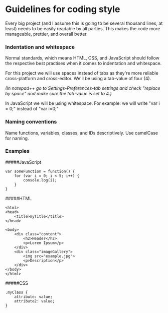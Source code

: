 # Guidelines for coding style

Every big project (and I assume this is going to be several thousand lines, at least)
needs to be easily readable by all parties. This makes the code more manageable, prettier,
and overall better.

### Indentation and whitespace

Normal standards, which means HTML, CSS, and JavaScript should follow the respective best practises
when it comes to indentation and whitespace.

For this project we will use spaces instead of tabs as they're more reliable cross-platform and
cross-editor. We'll be using a tab-value of four (4).

*(In notepad++ go to Settings-Preferences-tab settings and check "replace by space" and make sure
the tab-value is set to 4.)*

In JavaScript we will be using whitespace. For example: we will write "var i = 0;" instead of
"var i=0;"

### Naming conventions

Name functions, variables, classes, and IDs descriptively. Use camelCase for naming.

### Examples

#####JavaScript
```
var someFunction = function() {
    for (var i = 0; i < 5; i++) {
        console.log(i);
    }
}
```
#####HTML
```
<html>
<head>
    <title>myTitle</title>
</head>

<body>
    <div class="content">
        <h2>Header</h2>
        <p>Lorem Ipsum</p>
    </div>
    <div class="imageGallery">
        <img src="example.jpg">
        <p>Description</p>
    </div>
</body>
</html>
```
#####CSS
```
.myClass {
    attribute: value;
    attribute2: value;
}
```